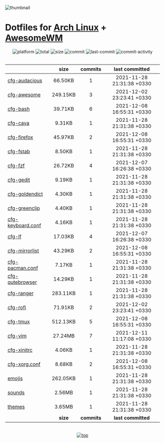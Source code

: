 ![thumbnail](https://github.com/davoudarsalani/linux/blob/master/thumbnail.jpg?raw=true)
# Dotfiles for [Arch Linux](https://www.archlinux.org/) + [AwesomeWM](https://awesomewm.org/)
<div align='center'>
<img alt='platform' src='https://img.shields.io/static/v1?label=Platform&message=GNU/Linux&labelColor=black&color=grey&style=flat&logo=gnu&logoColor=white'>
<img alt='total' src='https://img.shields.io/static/v1?label=Total&message=24&labelColor=black&color=grey&style=flat'>
<img alt='size' src='https://img.shields.io/static/v1?label=Size&message=54.31MB&labelColor=black&color=grey&style=flat'>
<img alt='commit' src='https://img.shields.io/static/v1?label=Commits&message=10&labelColor=black&color=grey&style=flat'>
<img alt='last-commit' src='https://img.shields.io/github/last-commit/davoudarsalani/linux?&labelColor=black&color=grey&style=flat'>
<img alt='commit-activity' src='https://img.shields.io/github/commit-activity/m/davoudarsalani/linux?&labelColor=black&color=grey&style=flat'>
</div>
<br>

||__size__|__commits__|__last committed__|
|-|:-:|:-:|:-:|
|[cfg-audacious](https://github.com/davoudarsalani/linux/blob/master/cfg-audacious)|66.50KB|1|2021-11-28 21:31:38 +0330|
|[cfg-awesome](https://github.com/davoudarsalani/linux/blob/master/cfg-awesome)|249.15KB|3|2021-12-02 23:23:41 +0330|
|[cfg-bash](https://github.com/davoudarsalani/linux/blob/master/cfg-bash)|39.71KB|6|2021-12-08 16:55:31 +0330|
|[cfg-cava](https://github.com/davoudarsalani/linux/blob/master/cfg-cava)|9.31KB|1|2021-11-28 21:31:38 +0330|
|[cfg-firefox](https://github.com/davoudarsalani/linux/blob/master/cfg-firefox)|45.97KB|2|2021-12-08 16:55:31 +0330|
|[cfg-fstab](https://github.com/davoudarsalani/linux/blob/master/cfg-fstab)|8.50KB|1|2021-11-28 21:31:38 +0330|
|[cfg-fzf](https://github.com/davoudarsalani/linux/blob/master/cfg-fzf)|26.72KB|4|2021-12-07 16:26:38 +0330|
|[cfg-gedit](https://github.com/davoudarsalani/linux/blob/master/cfg-gedit)|9.19KB|1|2021-11-28 21:31:38 +0330|
|[cfg-goldendict](https://github.com/davoudarsalani/linux/blob/master/cfg-goldendict)|4.30KB|1|2021-11-28 21:31:38 +0330|
|[cfg-greenclip](https://github.com/davoudarsalani/linux/blob/master/cfg-greenclip)|4.40KB|1|2021-11-28 21:31:38 +0330|
|[cfg-keyboard.conf](https://github.com/davoudarsalani/linux/blob/master/cfg-keyboard.conf)|4.16KB|1|2021-11-28 21:31:38 +0330|
|[cfg-lf](https://github.com/davoudarsalani/linux/blob/master/cfg-lf)|17.03KB|4|2021-12-07 16:26:38 +0330|
|[cfg-mirrorlist](https://github.com/davoudarsalani/linux/blob/master/cfg-mirrorlist)|43.29KB|2|2021-12-08 16:55:31 +0330|
|[cfg-pacman.conf](https://github.com/davoudarsalani/linux/blob/master/cfg-pacman.conf)|7.17KB|1|2021-11-28 21:31:38 +0330|
|[cfg-qutebrowser](https://github.com/davoudarsalani/linux/blob/master/cfg-qutebrowser)|14.29KB|1|2021-11-28 21:31:38 +0330|
|[cfg-ranger](https://github.com/davoudarsalani/linux/blob/master/cfg-ranger)|283.11KB|1|2021-11-28 21:31:38 +0330|
|[cfg-rofi](https://github.com/davoudarsalani/linux/blob/master/cfg-rofi)|71.91KB|2|2021-12-02 23:23:41 +0330|
|[cfg-tmux](https://github.com/davoudarsalani/linux/blob/master/cfg-tmux)|512.13KB|5|2021-12-08 16:55:31 +0330|
|[cfg-vim](https://github.com/davoudarsalani/linux/blob/master/cfg-vim)|27.24MB|7|2021-12-11 11:17:08 +0330|
|[cfg-xinitrc](https://github.com/davoudarsalani/linux/blob/master/cfg-xinitrc)|4.06KB|1|2021-11-28 21:31:38 +0330|
|[cfg-xorg.conf](https://github.com/davoudarsalani/linux/blob/master/cfg-xorg.conf)|8.68KB|2|2021-12-08 16:55:31 +0330|
|[emojis](https://github.com/davoudarsalani/linux/blob/master/emojis)|262.05KB|1|2021-11-28 21:31:38 +0330|
|[sounds](https://github.com/davoudarsalani/linux/blob/master/sounds)|2.56MB|1|2021-11-28 21:31:38 +0330|
|[themes](https://github.com/davoudarsalani/linux/blob/master/themes)|3.65MB|1|2021-11-28 21:31:38 +0330|
||__size__|__commits__|__last committed__|
<br>

<div align='center'>
<a href='https://github.com/davoudarsalani/linux#readme'>
<img alt='top' src='https://img.shields.io/badge/TOP-grey'></a>
</div>
